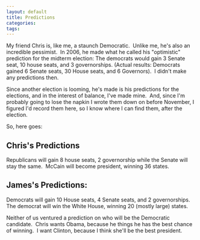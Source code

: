```yaml
---
layout: default
title: Predictions
categories: 
tags: 
---
```


  <P>My friend Chris is, like me, a staunch Democratic.  Unlike me, he's also an incredible pessimist.  In 2006, he made what he called his "optimistic" prediction for the midterm election: The democrats would gain 3 Senate seat, 10 house seats, and 3 governorships. (Actual results: Democrats gained 6 Senate seats, 30 House seats, and 6 Governors).  I didn't make any predictions then.</P>
<P>Since another election is looming, he's made is his predictions for the elections, and in the interest of balance, I've made mine.  And, since I'm probably going to lose the napkin I wrote them down on before November, I figured I'd record them here, so I know where I can find them, after the election.</P>
<P>So, here goes:</P>
<H2>Chris's Predictions</H2>
<P>Republicans will gain 8 house seats, 2 governorship while the Senate will stay the same.  McCain will become president, winning 36 states.</P>
<H2>James's Predictions:</H2>
<P>Democrats will gain 10 House seats, 4 Senate seats, and 2 governorships.  The democrat will win the White House, winning 20 (mostly large) states.</P>
<P>Neither of us ventured a prediction on who will be the Democratic candidate.  Chris wants Obama, because he things he has the best chance of winning.  I want Clinton, because I think she'll be the best president.</P>